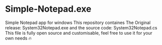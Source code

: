 # Simple-Notepad.exe
Simple Notepad app for windows
This repository containes The Original release: System32Notepad.exe and the source code: System32Notepad.cs
This file is fully open source and customisable, feel free to use it for your own needs 🔥
